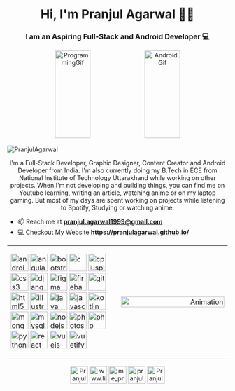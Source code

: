 <h1 align="center"> Hi, I'm Pranjul Agarwal 👋🤓</h1>
<h3 align="center"> I am an Aspiring Full-Stack and Android Developer  💻</h3>
<p align="center">
<img src="https://wpfixd.com/wp-content/uploads/2019/01/home-gif.gif" alt="ProgrammingGif" width="40%" height="200" />
<img src="https://cdn57.androidauthority.net/wp-content/uploads/2019/08/New-Android-Logo-evolution.gif" alt="AndroidGif" width="40%" height="200" />
</p>
<p align="left"> <img src="https://komarev.com/ghpvc/?username=PranjulAgarwal" alt="PranjulAgarwal" /> </p>

<p align="center">I'm a Full-Stack Developer, Graphic Designer, Content Creator and Android Developer from India.
I'm also currently doing my B.Tech in ECE from National Institute of Technology Uttarakhand while working on other projects.
When I'm not developing and building things, you can find me on Youtube learning, writing an article, watching anime or on my laptop gaming. But most of my days are spent working on projects while listening to Spotify, Studying or watching anime.</p>

- 📫 Reach me at [**pranjul.agarwal1999@gmail.com**](https://mail.google.com/mail/?view=cm&fs=1&to=pranjul.agarwal1999@gmail.comtarget="_blank")
- 💻 Checkout My Website **https://pranjulagarwal.github.io/**


<table>
 <tr>
    <td width="50%">

<p align="left">
<img  src="https://devicons.github.io/devicon/devicon.git/icons/android/android-original-wordmark.svg" alt="android" width="40" height="40"/>
<img  src="https://devicon.dev/devicon.git/icons/angularjs/angularjs-original-wordmark.svg" alt="angularjs" width="40" height="40"/>
<img  src="https://devicons.github.io/devicon/devicon.git/icons/bootstrap/bootstrap-plain.svg" alt="bootstrap" width="40" height="40"/> 
<img  src="https://devicons.github.io/devicon/devicon.git/icons/c/c-original.svg" alt="c" width="40" height="40"/> 
<img  src="https://devicons.github.io/devicon/devicon.git/icons/cplusplus/cplusplus-original.svg" alt="cplusplus" width="40" height="40"/> 
<img  src="https://devicons.github.io/devicon/devicon.git/icons/css3/css3-original-wordmark.svg" alt="css3" width="40" height="40"/> 
<img  src="https://devicons.github.io/devicon/devicon.git/icons/django/django-original.svg" alt="django" width="40" height="40"/> 
<img  src="https://www.vectorlogo.zone/logos/figma/figma-icon.svg" alt="figma" width="40" height="40"/> 
<img  src="https://www.vectorlogo.zone/logos/firebase/firebase-icon.svg" alt="firebase" width="40" height="40"/> 
<img  src="https://www.vectorlogo.zone/logos/git-scm/git-scm-icon.svg" alt="git" width="40" height="40"/> 
<img  src="https://devicons.github.io/devicon/devicon.git/icons/html5/html5-original-wordmark.svg" alt="html5" width="40" height="40"/> 
<img  src="https://www.vectorlogo.zone/logos/adobe_illustrator/adobe_illustrator-icon.svg" alt="illustrator" width="40" height="40"/> 
<img  src="https://devicons.github.io/devicon/devicon.git/icons/java/java-original-wordmark.svg" alt="java" width="40" height="40"/> 
<img  src="https://devicons.github.io/devicon/devicon.git/icons/javascript/javascript-original.svg" alt="javascript" width="40" height="40"/> 
<img  src="https://www.vectorlogo.zone/logos/kotlinlang/kotlinlang-icon.svg" alt="kotlin" width="40" height="40"/> 
<img  src="https://devicons.github.io/devicon/devicon.git/icons/mongodb/mongodb-original-wordmark.svg" alt="mongodb" width="40" height="40"/> 
<img  src="https://devicons.github.io/devicon/devicon.git/icons/mysql/mysql-original-wordmark.svg" alt="mysql" width="40" height="40"/> 
<img  src="https://devicons.github.io/devicon/devicon.git/icons/nodejs/nodejs-original-wordmark.svg" alt="nodejs" width="40" height="40"/> 
<img  src="https://devicons.github.io/devicon/devicon.git/icons/photoshop/photoshop-plain.svg" alt="photoshop" width="40" height="40"/> 
<img  src="https://devicons.github.io/devicon/devicon.git/icons/php/php-original.svg" alt="php" width="40" height="40"/> 
<img  src="https://devicons.github.io/devicon/devicon.git/icons/python/python-original.svg" alt="python" width="40" height="40"/> 
<img  src="https://devicons.github.io/devicon/devicon.git/icons/react/react-original-wordmark.svg" alt="react" width="40" height="40"/> 
<img  src="https://devicons.github.io/devicon/devicon.git/icons/vuejs/vuejs-original-wordmark.svg" alt="vuejs" width="40" height="40"/> 
<img  src="https://bestofjs.org/logos/vuetify.svg" alt="vuetify" width="40" height="40"/>
</p></td>
    <td><p align="right">
<img src="https://www.webzindagi.com/assets/img/website-design-company.gif" alt="Animation" width="100%" height="100%" />
</p></td>
 </tr>
</table>

<p align="center">
<a href="https://twitter.com/PranjulAgarwal6" target="blank"><img  align="center" src="https://cdn.jsdelivr.net/npm/simple-icons@3.0.1/icons/twitter.svg" alt="PranjulAgarwal6" height="40" width="40" /></a>
<a href="https://www.linkedin.com/in/pranjul-agarwal-2000" target="blank"><img   align="center" src="https://cdn.jsdelivr.net/npm/simple-icons@3.0.1/icons/linkedin.svg" alt="www.linkedin.com/in/pranjul-agarwal-2000" height="40" width="40" /></a>
<a href="https://instagram.com/me_pranjul_agarwal" target="blank"><img   align="center" src="https://cdn.jsdelivr.net/npm/simple-icons@3.0.1/icons/instagram.svg" alt="me_pranjul_agarwal" height="40" width="40" /></a>
<a href="https://www.codechef.com/users/pranjulagarwal" target="blank"><img   align="center" src="https://cdn.jsdelivr.net/npm/simple-icons@3.1.0/icons/codechef.svg" alt="pranjulagarwal" height="40" width="40" /></a>
<a href="https://codeforces.com/profile/Pranjul_Uchiha" target="blank"><img   align="center" src="https://cdn.jsdelivr.net/npm/simple-icons@3.1.0/icons/codeforces.svg" alt="Pranjul_Uchiha" height="40" width="40" /></a>
</p>